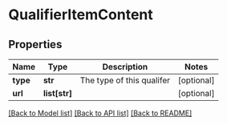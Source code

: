# QualifierItemContent

## Properties
Name | Type | Description | Notes
------------ | ------------- | ------------- | -------------
**type** | **str** | The type of this qualifer | [optional] 
**url** | **list[str]** |  | [optional] 

[[Back to Model list]](../README.md#documentation-for-models) [[Back to API list]](../README.md#documentation-for-api-endpoints) [[Back to README]](../README.md)

